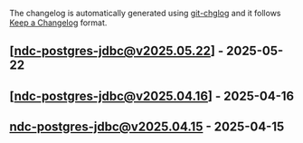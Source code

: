 The changelog is automatically generated using [git-chglog](https://github.com/git-chglog/git-chglog) and it follows [Keep a Changelog](https://keepachangelog.com) format.


<a name="ndc-postgres-jdbc@v2025.05.22"></a>
## [ndc-postgres-jdbc@v2025.05.22] - 2025-05-22

<a name="ndc-postgres-jdbc@v2025.04.16"></a>
## [ndc-postgres-jdbc@v2025.04.16] - 2025-04-16

<a name="ndc-postgres-jdbc@v2025.04.15"></a>
## ndc-postgres-jdbc@v2025.04.15 - 2025-04-15
